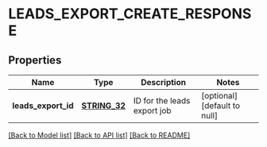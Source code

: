 # LEADS_EXPORT_CREATE_RESPONSE

## Properties
Name | Type | Description | Notes
------------ | ------------- | ------------- | -------------
**leads_export_id** | [**STRING_32**](STRING_32.md) | ID for the leads export job | [optional] [default to null]

[[Back to Model list]](../README.md#documentation-for-models) [[Back to API list]](../README.md#documentation-for-api-endpoints) [[Back to README]](../README.md)


